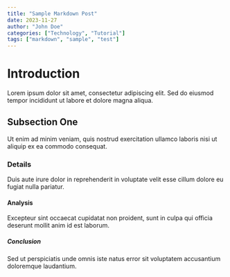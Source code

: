 ```yaml
---
title: "Sample Markdown Post"
date: 2023-11-27
author: "John Doe"
categories: ["Technology", "Tutorial"]
tags: ["markdown", "sample", "test"]
---
```


# Introduction
Lorem ipsum dolor sit amet, consectetur adipiscing elit. Sed do eiusmod tempor incididunt ut labore et dolore magna aliqua.

## Subsection One
Ut enim ad minim veniam, quis nostrud exercitation ullamco laboris nisi ut aliquip ex ea commodo consequat.

### Details
Duis aute irure dolor in reprehenderit in voluptate velit esse cillum dolore eu fugiat nulla pariatur.

#### Analysis
Excepteur sint occaecat cupidatat non proident, sunt in culpa qui officia deserunt mollit anim id est laborum.

##### Conclusion
Sed ut perspiciatis unde omnis iste natus error sit voluptatem accusantium doloremque laudantium.
